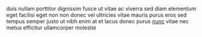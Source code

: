 duis nullam porttitor dignissim fusce ut vitae ac viverra sed diam elementum
eget facilisi eget non non donec vel ultricies vitae mauris purus eros sed
tempus semper justo ut nibh enim at et lacus donec purus
[nunc](generated_webpages/tristique1.md) vitae nec metus efficitur ullamcorper
molestie